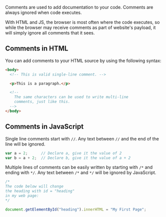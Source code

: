Comments are used to add documentation to your code. Comments are always ignored when code executes.

With HTML and JS, the browser is most often where the code executes, so while the browser may receive comments as part of website's payload, it will simply ignore all comments that it sees.

## Comments in HTML

You can add comments to your HTML source by using the following syntax:

```html
<body>
  <!-- This is valid single-line comment. -->

  <p>This is a paragraph.</p>

  <!-- 
    The same characters can be used to write multi-line
    comments, just like this.
  -->
</body>
```

## Comments in JavaScript

Single line comments start with `//`. Any text between `//` and the end of the line will be ignored.

```js
var a = 2;      // Declare a, give it the value of 2
var b = a + 2;  // Declare b, give it the value of a + 2
```

Multiple lines of comments can be easily written by starting with `/*` and ending with `*/`. Any text between `/*` and `*/` will be ignored by JavaScript.

```js
/*
The code below will change
the heading with id = "heading"
in my web page:
*/

document.getElementById("heading").innerHTML = "My First Page";
```
